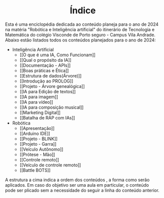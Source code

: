 <center><h1>Índice</h1></center>
Esta é uma enciclopédia dedicada ao conteúdo planeja para o ano de 2024 na matéria "Robótica e Inteligência artificial" do itinerário de Tecnologia e Matemática do colégio Visconde de Porto seguro - Campus Vila Andrade.
Abaixo estão listados todos os conteúdos planejados para o ano de 2024:

* Inteligência Artificial
	*  [[O que é uma IA, Como Funcionam]]
	* [[Qual o propósito da IA]]
	* [[Documentação - APIs]]
	* [[Boas práticas e Ética]]
	* [[Estrutura de dados(Árvore)]]
	* [[Introdução ao PROLOG]]
	* [[Projeto - Árvore genealógica]]
	* [[IA para Edição de textos]]
	* [[IA para imagem]]
	* [[IA para vídeo]]
	* [[IA para composição musical]]
	* [[Marketing Digital]]
	* [[Batalha de RAP com IAs]]
* Robótica
	* [[Apresentação]]
	* [[Arduino IDE]]
	* [[Projeto - BLINK]]
	* [[Projeto - Garra]]
	* [[Veículo Autônomo]]
	* [[Prótese - Mão]]
	* [[Controle remoto]]
	* [[Veículo de controle remoto]]
	* [[Battle BOTS]]

A estrutura a cima indica a ordem dos conteúdos , a forma como serão aplicados.
Em caso do objetivo ser uma aula em particular, o conteúdo pode ser plicado sem a necessidade do seguir a linha do conteúdo anterior.